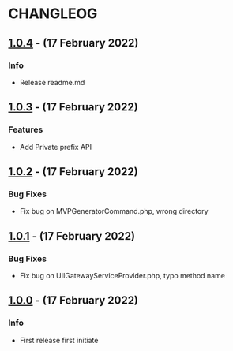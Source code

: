 # CHANGLEOG

## [1.0.4] - (17 February 2022)

### Info
- Release readme.md

## [1.0.3] - (17 February 2022)

### Features
- Add Private prefix API

## [1.0.2] - (17 February 2022)

### Bug Fixes
- Fix bug on MVPGeneratorCommand.php, wrong directory

## [1.0.1] - (17 February 2022)

### Bug Fixes
- Fix bug on UIIGatewayServiceProvider.php, typo method name 

## [1.0.0] - (17 February 2022)

### Info
- First release first initiate

[1.0.4]: https://gitlab-cloud.uii.ac.id/academic/backend/core/compare/1.0.3...1.0.4
[1.0.3]: https://gitlab-cloud.uii.ac.id/academic/backend/core/compare/1.0.2...1.0.3
[1.0.2]: https://gitlab-cloud.uii.ac.id/academic/backend/core/compare/1.0.1...1.0.2
[1.0.1]: https://gitlab-cloud.uii.ac.id/academic/backend/core/compare/1.0.0...1.0.1
[1.0.0]: https://gitlab-cloud.uii.ac.id/academic/backend/core/tags/1.0.0

